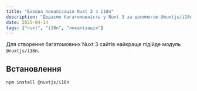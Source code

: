 ```yaml
---
title: "Базова локалізація Nuxt 3 з i18n"
description: "Додаємо багатомовність у Nuxt 3 за допомогою @nuxtjs/i18n"
date: 2025-04-14
tags: ["nuxt", "i18n", "локалізація"]
---
```


Для створення багатомовних Nuxt 3 сайтів найкраще підійде модуль `@nuxtjs/i18n`.

## Встановлення

```bash
npm install @nuxtjs/i18n
